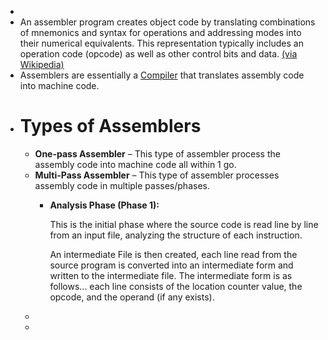 -
- An assembler program creates object code by translating combinations of mnemonics and syntax for operations and addressing modes into their numerical equivalents.  This representation typically includes an operation code (opcode) as well as other control bits and data. [(via Wikipedia)](https://en.wikipedia.org/wiki/Assembly_language#Assembler)
- Assemblers are essentially a [Compiler]([]) that translates assembly code into machine code.
- # Types of Assemblers
	- **One-pass Assembler** – This type of assembler process the assembly code into machine code all within 1 go.
	- **Multi-Pass Assembler** –  This type of assembler processes assembly code in multiple passes/phases.
		- **Analysis Phase (Phase 1):** 
		  
		  This is the initial phase where the source code is read line by line from an input file, analyzing the structure of each instruction.
		  
		  An intermediate File is then created, each line read from the source program is converted into an intermediate form and written to the intermediate file. The intermediate form is as follows... each line consists of the location counter value, the opcode, and the operand (if any exists).
	-
	-